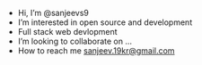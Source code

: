 -  Hi, I’m @sanjeevs9
-  I’m interested in open source and development
-  Full stack web devlopment 
-  I’m looking to collaborate on ...
-  How to reach me sanjeev.19kr@gmail.com

<!---
sanjeevs9/sanjeevs9 is a ✨ special ✨ repository because its `README.md` (this file) appears on your GitHub profile.
You can click the Preview link to take a look at your changes.
--->

